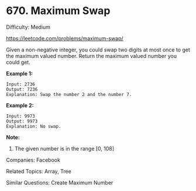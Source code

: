 # 670. Maximum Swap

Difficulty: Medium

https://leetcode.com/problems/maximum-swap/

Given a non-negative integer, you could swap two digits at most once to get the maximum valued number. Return the maximum valued number you could get.

**Example 1:**
```
Input: 2736
Output: 7236
Explanation: Swap the number 2 and the number 7.
```
**Example 2:**
```
Input: 9973
Output: 9973
Explanation: No swap.
```
**Note:**
1. The given number is in the range [0, 108]

Companies: Facebook

Related Topics: Array, Tree

Similar Questions: Create Maximum Number
